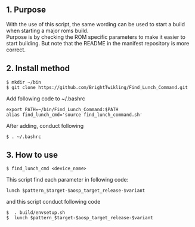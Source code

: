 ## 1.  Purpose
With the use of this script, the same wording can be used to start a build when starting a major roms build.<br>
Purpose is by checking the ROM specific parameters to make it easier to start building. But note that the README in the manifest repository is more correct.<br>

## 2.  Install method<br>
```
$ mkdir ~/bin
$ git clone https://github.com/BrightTwikling/Find_Lunch_Command.git
```
Add following code to ~/.bashrc
```
export PATH=~/bin/Find_Lunch_Command:$PATH
alias find_lunch_cmd='source find_lunch_command.sh'
```
After adding, conduct following
```
$ . ~/.bashrc
```
## 3. How to use<br>
```
$ find_lunch_cmd <device_name>
```

This script find  each parameter in following code: <br>
```
lunch $pattern_$target-$aosp_target_release-$variant
```
and this script conduct following code<br>
```
$  . build/envsetup.sh
$  lunch $pattern_$target-$aosp_target_release-$variant
```
